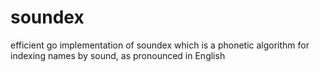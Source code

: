 # soundex
efficient go implementation of soundex which is a phonetic algorithm for indexing names by sound, as pronounced in English
